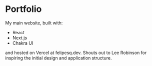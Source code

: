 Portfolio
========

My main website, built with:
* React
* Next.js
* Chakra UI

and hosted on Vercel at felipesq.dev. Shouts out to Lee Robinson for inspiring the initial design and application structure.